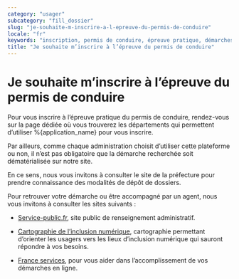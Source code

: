 ```yaml
---
category: "usager"
subcategory: "fill_dossier"
slug: "je-souhaite-m-inscrire-a-l-epreuve-du-permis-de-conduire"
locale: "fr"
keywords: "inscription, permis de conduire, épreuve pratique, démarches, préfecture"
title: "Je souhaite m’inscrire à l’épreuve du permis de conduire"
---
```


# Je souhaite m’inscrire à l’épreuve du permis de conduire

Pour vous inscrire à l’épreuve pratique du permis de conduire, rendez-vous sur la page dédiée où vous trouverez les départements qui permettent d’utiliser %{application_name} pour vous inscrire.

Par ailleurs, comme chaque administration choisit d’utiliser cette plateforme ou non, il n’est pas obligatoire que la démarche recherchée soit dématérialisée sur notre site.

En ce sens, nous vous invitons à consulter le site de la préfecture pour prendre connaissance des modalités de dépôt de dossiers.

Pour retrouver votre démarche ou être accompagné par un agent, nous vous invitons à consulter les sites suivants :

- [Service-public.fr](https://www.service-public.fr), site public de renseignement administratif.

- [Cartographie de l’inclusion numérique](https://cartographie.societenumerique.gouv.fr/orientation/besoin), cartographie permettant d’orienter les usagers vers les lieux d’inclusion numérique qui sauront répondre à vos besoins.

- [France services](https://www.france-services.gouv.fr/demarches-et-services), pour vous aider dans l’accomplissement de vos démarches en ligne.
